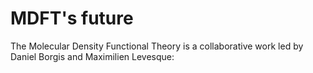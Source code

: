 # MDFT's future
The Molecular Density Functional Theory is a collaborative work led by Daniel Borgis and Maximilien Levesque:
